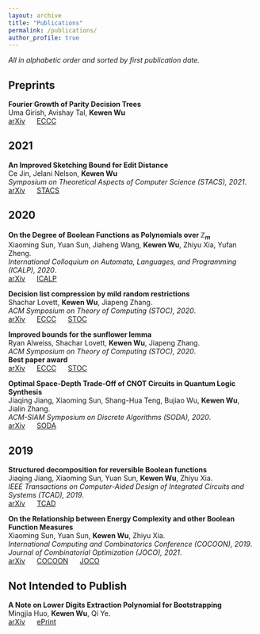 ```yaml
---
layout: archive
title: "Publications"
permalink: /publications/
author_profile: true
---
```

*All in alphabetic order and sorted by first publication date.*

## Preprints

<b>Fourier Growth of Parity Decision Trees</b><br>
Uma Girish, Avishay Tal, <b>Kewen Wu</b><br>
[arXiv](https://arxiv.org/abs/2103.11604) &nbsp;&nbsp;&nbsp;&nbsp; [ECCC](https://eccc.weizmann.ac.il/report/2021/046/)

## 2021

<b>An Improved Sketching Bound for Edit Distance</b><br>
Ce Jin, Jelani Nelson, <b>Kewen Wu</b><br>
<i>Symposium on Theoretical Aspects of Computer Science (STACS), 2021</i>.<br>
[arXiv](https://arxiv.org/abs/2010.13170) &nbsp;&nbsp;&nbsp;&nbsp; [STACS](https://drops.dagstuhl.de/opus/volltexte/2021/13690/) 

## 2020

<b>On the Degree of Boolean Functions as Polynomials over $\mathbb Z_m$</b><br>
Xiaoming Sun, Yuan Sun, Jiaheng Wang, <b>Kewen Wu</b>, Zhiyu Xia, Yufan Zheng.<br>
<i>International Colloquium on Automata, Languages, and Programming (ICALP), 2020</i>.<br>
[arXiv](https://arxiv.org/abs/1910.12458) &nbsp;&nbsp;&nbsp;&nbsp; [ICALP](https://drops.dagstuhl.de/opus/volltexte/2020/12507/)

<b>Decision list compression by mild random restrictions</b><br>
Shachar Lovett, <b>Kewen Wu</b>, Jiapeng Zhang.<br>
<i>ACM Symposium on Theory of Computing (STOC), 2020</i>.<br>
[arXiv](https://arxiv.org/abs/1909.10658) &nbsp;&nbsp;&nbsp;&nbsp; [ECCC](https://eccc.weizmann.ac.il/report/2019/137/) &nbsp;&nbsp;&nbsp;&nbsp; [STOC](https://dl.acm.org/doi/10.1145/3357713.3384241)

<b>Improved bounds for the sunflower lemma</b><br>
Ryan Alweiss, Shachar Lovett, <b>Kewen Wu</b>, Jiapeng Zhang.<br>
<i>ACM Symposium on Theory of Computing (STOC), 2020</i>.<br>
<b>Best paper award</b><br>
[arXiv](https://arxiv.org/abs/1908.08483) &nbsp;&nbsp;&nbsp;&nbsp; [ECCC](https://eccc.weizmann.ac.il/report/2019/110/)  &nbsp;&nbsp;&nbsp;&nbsp; [STOC](https://dl.acm.org/doi/10.1145/3357713.3384234)

<b>Optimal Space-Depth Trade-Off of CNOT Circuits in Quantum Logic Synthesis</b><br>
Jiaqing Jiang, Xiaoming Sun, Shang-Hua Teng, Bujiao Wu, <b>Kewen Wu</b>, Jialin Zhang.<br>
<i>ACM-SIAM Symposium on Discrete Algorithms (SODA), 2020</i>.<br>
[arXiv](https://arxiv.org/abs/1907.05087) &nbsp;&nbsp;&nbsp;&nbsp; [SODA](https://epubs.siam.org/doi/abs/10.1137/1.9781611975994.13)

## 2019

<b>Structured decomposition for reversible Boolean functions</b><br>
Jiaqing Jiang, Xiaoming Sun, Yuan Sun, <b>Kewen Wu</b>, Zhiyu Xia.<br>
<i>IEEE Transactions on Computer-Aided Design of Integrated Circuits and Systems (TCAD), 2019</i>.<br>
[arXiv](https://arxiv.org/abs/1810.04279) &nbsp;&nbsp;&nbsp;&nbsp; [TCAD](https://ieeexplore.ieee.org/document/8764360)

<b>On the Relationship between Energy Complexity and other Boolean Function Measures</b><br>
Xiaoming Sun, Yuan Sun, <b>Kewen Wu</b>, Zhiyu Xia.<br>
<i>International Computing and Combinatorics Conference (COCOON), 2019</i>.<br>
<i>Journal of Combinatorial Optimization (JOCO), 2021</i>.<br>
[arXiv](https://arxiv.org/abs/1810.03811) &nbsp;&nbsp;&nbsp;&nbsp; [COCOON](https://link.springer.com/chapter/10.1007%2F978-3-030-26176-4_43) &nbsp;&nbsp;&nbsp;&nbsp; [JOCO](https://link.springer.com/article/10.1007/s10878-020-00689-8)

## Not Intended to Publish

<b>A Note on Lower Digits Extraction Polynomial for Bootstrapping</b><br>
Mingjia Huo, <b>Kewen Wu</b>, Qi Ye.<br>
[arXiv](https://arxiv.org/abs/1906.02867) &nbsp;&nbsp;&nbsp;&nbsp; [ePrint](https://eprint.iacr.org/2019/677)
